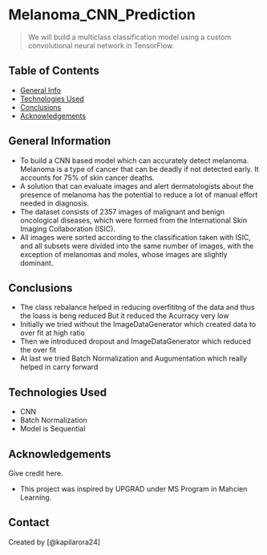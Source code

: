 # Melanoma_CNN_Prediction
> We will build a multiclass classification model using a custom convolutional neural network in TensorFlow.


## Table of Contents
* [General Info](#general-information)
* [Technologies Used](#technologies-used)
* [Conclusions](#conclusions)
* [Acknowledgements](#acknowledgements)


## General Information
- To build a CNN based model which can accurately detect melanoma. Melanoma is a type of cancer that can be deadly if not detected early. It accounts for 75% of skin cancer deaths. 
- A solution that can evaluate images and alert dermatologists about the presence of melanoma has the potential to reduce a lot of manual effort needed in diagnosis.
- The dataset consists of 2357 images of malignant and benign oncological diseases, which were formed from the International Skin Imaging Collaboration (ISIC). 
- All images were sorted according to the classification taken with ISIC, and all subsets were divided into the same number of images, with the exception of melanomas and moles, whose images are slightly dominant.

## Conclusions
- The class rebalance helped in reducing overfititng of the data and thus the loass is beng reduced But it reduced the Acurracy very low
- Initially we tried without the ImageDataGenerator which created data to over fit at high ratio
- Then we introduced dropout and ImageDataGenerator which reduced the over fit
- At last we tried Batch Normalization and Augumentation which really helped in carry forward

## Technologies Used
- CNN
- Batch Normalization
- Model is Sequential

<!-- As the libraries versions keep on changing, it is recommended to mention the version of library used in this project -->

## Acknowledgements
Give credit here.
- This project was inspired by UPGRAD under MS Program in Mahcien Learning.


## Contact
Created by [@kapilarora24]


<!-- You don't have to include all sections - just the one's relevant to your project -->